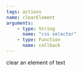 ```yaml
---
tags: actions
name: clearElement
arguments:
    - type: String
      name: "css selector"
    - type: Function
      name: callback
---
```


clear an element of text